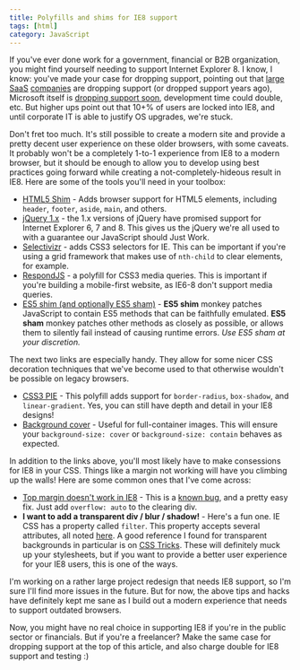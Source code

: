 ```yaml
---
title: Polyfills and shims for IE8 support
tags: [html]
category: JavaScript
---
```

If you've ever done work for a government, financial or B2B organization, you might find yourself needing to support Internet Explorer 8. I know, I know: you've made your case for dropping support, pointing out that [large][salesforce] [SaaS][zurb] [companies][google] are dropping support (or dropped support years ago), Microsoft itself is [dropping support soon][microsoft], development time could double, etc. But higher ups point out that 10+% of users are locked into IE8, and until corporate IT is able to justify OS upgrades, we're stuck.

[salesforce]: http://www.zdnet.com/article/salesforce-to-drop-ie7-and-ie8-support-in-may-2015/
[zurb]: http://zurb.com/article/1265/ie8-is-going-the-way-of-the-dodo-so-why-s
[google]: http://thenextweb.com/google/2013/09/16/google-analytics-to-drop-internet-explorer-8-support-at-the-end-of-2013/
[microsoft]: http://www.techtimes.com/articles/12722/20140811/17-months-until-ie8-support-ends.htm

Don't fret too much. It's still possible to create a modern site and provide a pretty decent user experience on these older browsers, with some caveats. It probably won't be a completely 1-to-1 experience from IE8 to a modern browser, but it should be enough to allow you to develop using best practices going forward while creating a not-completely-hideous result in IE8. Here are some of the tools you'll need in your toolbox:

* [HTML5 Shim][html5-shim] - Adds browser support for HTML5 elements, including `header`, `footer`, `aside`, `main`, and others.
* [jQuery 1.x][jquery] - the 1.x versions of jQuery have promised support for Internet Explorer 6, 7 and 8. This gives us the jQuery we're all used to with a guarantee our JavaScript should Just Work.
* [Selectivizr][selectivizr] - adds CSS3 selectors for IE. This can be important if you're using a grid framework that makes use of `nth-child` to clear elements, for example.
* [RespondJS][respond-js] - a polyfill for CSS3 media queries. This is important if you're building a mobile-first website, as IE6-8 don't support media queries.
* [ES5 shim (and optionally ES5 sham)][es5-shim] - **ES5 shim** monkey patches JavaScript to contain ES5 methods that can be faithfully emulated. **ES5 sham** monkey patches other methods as closely as possible, or allows them to silently fail instead of causing runtime errors. *Use ES5 sham at your discretion.*

[html5-shim]: http://www.paulirish.com/2011/the-history-of-the-html5-shiv/
[jquery]: http://jquery.com/download/
[selectivizr]: http://selectivizr.com/
[respond-js]: https://github.com/scottjehl/Respond
[es5-shim]: https://github.com/es-shims/es5-shim

The next two links are especially handy. They allow for some nicer CSS decoration techniques that we've become used to that otherwise wouldn't be possible on legacy browsers.

* [CSS3 PIE][pie] - This polyfill adds support for `border-radius`, `box-shadow`, and `linear-gradient`. Yes, you can still have depth and detail in your IE8 designs!
* [Background cover][background-size] - Useful for full-container images. This will ensure your `background-size: cover` or `background-size: contain` behaves as expected.

[pie]: http://css3pie.com/
[background-size]: https://github.com/louisremi/background-size-polyfill#readme

In addition to the links above, you'll most likely have to make consessions for IE8 in your CSS. Things like a margin not working will have you climbing up the walls! Here are some common ones that I've come across:

* [Top margin doesn't work in IE8][top-margin] - This is a [known bug][top-margin-bug], and a pretty easy fix. Just add `overflow: auto` to the clearing div.
* **I want to add a transparent div / blur / shadow!** - Here's a fun one. IE CSS has a property called `filter`. This property accepts several attributes, all noted [here][ms-filter]. A good reference I found for transparent backgrounds in particular is on [CSS Tricks][css-tricks]. These will definitely muck up your stylesheets, but if you want to provide a better user experience for your IE8 users, this is one of the ways.

[top-margin]: http://stackoverflow.com/questions/13911010/top-margin-doesnt-work-in-ie-8
[top-margin-bug]: http://www.inventpartners.com/ie8_margin_top_bug
[ms-filter]: https://msdn.microsoft.com/en-us/library/ie/ms530752%28v=vs.85%29.aspx
[css-tricks]: https://css-tricks.com/rgba-browser-support/

I'm working on a rather large project redesign that needs IE8 support, so I'm sure I'll find more issues in the future. But for now, the above tips and hacks have definitely kept me sane as I build out a modern experience that needs to support outdated browsers.

Now, you might have no real choice in supporting IE8 if you're in the public sector or financials. But if you're a freelancer? Make the same case for dropping support at the top of this article, and also charge double for IE8 support and testing :)
